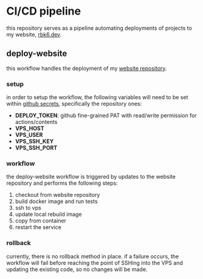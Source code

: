 # CI/CD pipeline

this repository serves as a pipeline automating deployments of projects to my website, [rbk6.dev](https://rbk6.dev).

## deploy-website

this workflow handles the deployment of my [website repository](https://github.com/rbk6/website).

### setup

in order to setup the workflow, the following variables will need to be set within [github secrets](https://docs.github.com/en/actions/security-for-github-actions/security-guides/using-secrets-in-github-actions), specifically the repository ones:

- **DEPLOY_TOKEN**: github fine-grained PAT with read/write permission for actions/contents
- **VPS_HOST**
- **VPS_USER**
- **VPS_SSH_KEY**
- **VPS_SSH_PORT**

### workflow

the deploy-website workflow is triggered by updates to the website repository and performs the following steps:

1. checkout from website repository
1. build docker image and run tests
1. ssh to vps
1. update local rebuild image
1. copy from container
1. restart the service

### rollback

currently, there is no rollback method in place. if a failure occurs, the workflow will fail before reaching the point of SSHing into the VPS and updating the existing code, so no changes will be made.
